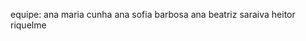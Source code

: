 equipe: 
ana maria cunha <amcr>
ana sofia barbosa <assb>
ana beatriz saraiva <abcs>
heitor riquelme <hrms2> 
